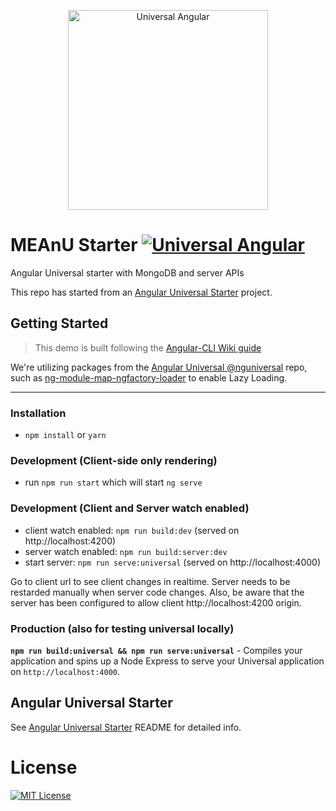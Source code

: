 <p align="center">
  <img src="https://cloud.githubusercontent.com/assets/1016365/10639063/138338bc-7806-11e5-8057-d34c75f3cafc.png" alt="Universal Angular" height="320"/>
</p>

# MEAnU Starter [![Universal Angular](https://img.shields.io/badge/universal-angular5-brightgreen.svg?style=flat)](https://github.com/angular/universal)

Angular Universal starter with MongoDB and server APIs

This repo has started from an [Angular Universal Starter](https://github.com/angular/universal-starter) project.


## Getting Started

> This demo is built following the [Angular-CLI Wiki guide](https://github.com/angular/angular-cli/wiki/stories-universal-rendering)

We're utilizing packages from the [Angular Universal @nguniversal](https://github.com/angular/universal) repo, such as [ng-module-map-ngfactory-loader](https://github.com/angular/universal/tree/master/modules/module-map-ngfactory-loader) to enable Lazy Loading.

---

### Installation

* `npm install` or `yarn`

### Development (Client-side only rendering)

* run `npm run start` which will start `ng serve`

### Development (Client and Server watch enabled)

* client watch enabled: `npm run build:dev` (served on http://localhost:4200)
* server watch enabled: `npm run build:server:dev`
* start server: `npm run serve:universal` (served on http://localhost:4000)

Go to client url to see client changes in realtime. Server needs to be restarded manually when server code changes. Also, be aware that the server has been configured to allow client http://localhost:4200 origin.

### Production (also for testing universal locally)

**`npm run build:universal && npm run serve:universal`** - Compiles your application and spins up a Node Express to serve your Universal application on `http://localhost:4000`.

## Angular Universal Starter

See [Angular Universal Starter](https://github.com/angular/universal-starter/blob/master/README.md) README for detailed info.

# License

[![MIT License](https://img.shields.io/badge/license-MIT-blue.svg?style=flat)](/LICENSE)
